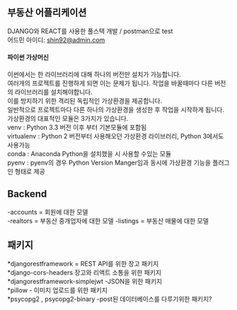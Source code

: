 ## 부동산 어플리케이션

DJANGO와 REACT를 사용한 풀스택 개발 / postman으로 test  
 어드민 아이디: shin92@admin.com  

#### 파이썬 가상머신
이썬에서는 한 라이브러리에 대해 하나의 버전만 설치가 가능합니다.  
여러개의 프로젝트를 진행하게 되면 이는 문제가 됩니다. 작업을 바꿀때마다 다른 버전의 라이브러리를 설치해야합니다.  
이를 방지하기 위한 격리된 독립적인 가상환경을 제공합니다.  
일반적으로 프로젝트마다 다른 하나의 가상환경을 생성한 후 작업을 시작하게 됩니다.  
가상환경의 대표적인 모듈은 3가지가 있습니다.  
venv : Python 3.3 버전 이후 부터 기본모듈에 포함됨  
virtualenv : Python 2 버전부터 사용해오던 가상환경 라이브러리, Python 3에서도 사용가능  
conda : Anaconda Python을 설치했을 시 사용할 수있는 모듈  
pyenv : pyenv의 경우 Python Version Manger임과 동시에 가상환경 기능을 플러그인 형태로 제공  


## Backend

-accounts = 회원에 대한 모델  
-realtors = 부동산 중개업자에 대한 모델
-listings = 부동산 매물에 대한 모델


## 패키지

*djangorestframework = REST API를 위한 장고 패키지  
*django-cors-headers 장고와 리액트 소통을 위한 패키지  
*djangorestframework-simplejwt -JSON을 위한 패키지  
*pillow - 이미지 업로드를 위한 패키지  
*psycopg2 , psycopg2-binary -post된 데이터베이스를 다루기위한 패키지?  

